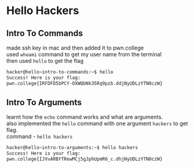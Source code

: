 # Hello Hackers
## Intro To Commands
made ssh key in mac and then added it to pwn.college <br>
used `whoami` command to get my user name from the terminal <br>
then used `hello` to get the flag <br>
```bash
hacker@hello~intro-to-commands:~$ hello
Success! Here is your flag:
pwn.college{IRFDFD5bPCY-OXWQbNk35Rq9pzb.ddjNyUDLzYTN0czW}
```
## Intro To Arguments
learnt how the `echo` command works and what are arguments. <br>
also implemented the `hello` command with one argument `hackers` to get flag. <br>
command - `hello hackers`
```bash
hacker@hello~intro-to-arguments:~$ hello hackers
Success! Here is your flag:
pwn.college{IJVvARBYTRewMCj5gJphUpmR6_c.dhjNyUDLzYTN0czW}
```
